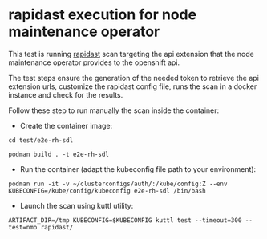 # rapidast execution for node maintenance operator

This test is running [rapidast](https://github.com/RedHatProductSecurity/rapidast) scan targeting the api extension that the node maintenance operator
provides to the openshift api.

The test steps ensure the generation of the needed token to retrieve the api extension urls, customize the
rapidast config file, runs the scan in a docker instance and check for the results.

Follow these step to run manually the scan inside the container:

* Create the container image:

`cd test/e2e-rh-sdl`

`podman build . -t e2e-rh-sdl`

* Run the container (adapt the kubeconfig file path to your environment):

`podman run -it -v ~/clusterconfigs/auth/:/kube/config:Z --env KUBECONFIG=/kube/config/kubeconfig e2e-rh-sdl /bin/bash`

* Launch the scan using kuttl utility:

`ARTIFACT_DIR=/tmp KUBECONFIG=$KUBECONFIG kuttl test --timeout=300 --test=nmo rapidast/`
